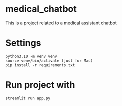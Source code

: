 # medical_chatbot

This is a project related to a medical assistant chatbot

# Settings

```
python3.10 -m venv venv
source venv/bin/activate (just for Mac)
pip install -r requirements.txt
```

# Run project with

```
streamlit run app.py
```
